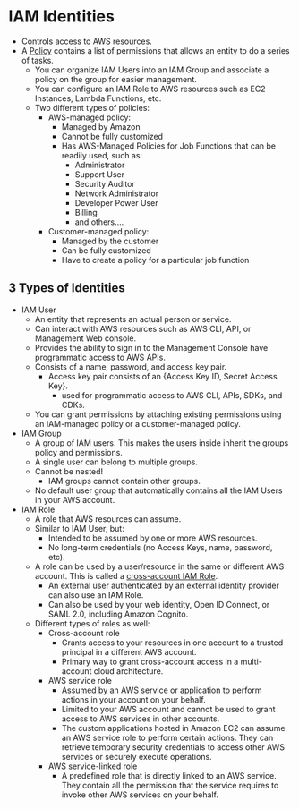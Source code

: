 # IAM Identities
- Controls access to AWS resources.
- A <ins>Policy</ins> contains a list of permissions that allows an entity to do a series of tasks.
    - You can organize IAM Users into an IAM Group and associate a policy on the group for easier management.
    - You can configure an IAM Role to AWS resources such as EC2 Instances, Lambda Functions, etc.
    - Two different types of policies:
        - AWS-managed policy:
            - Managed by Amazon
            - Cannot be fully customized
            - Has AWS-Managed Policies for Job Functions that can be readily used, such as:
                - Administrator
                - Support User
                - Security Auditor
                - Network Administrator
                - Developer Power User
                - Billing
                - and others....
        - Customer-managed policy:
            - Managed by the customer
            - Can be fully customized
            - Have to create a policy for a particular job function

## 3 Types of Identities

- IAM User
    - An entity that represents an actual person or service.
    - Can interact with AWS resources such as AWS CLI, API, or Management Web console.
    - Provides the ability to sign in to the Management Console have programmatic access to AWS APIs.
    - Consists of a name, password, and access key pair.
        - Access key pair consists of an {Access Key ID, Secret Access Key}.
            - used for programmatic access to AWS CLI, APIs, SDKs, and CDKs.
    - You can grant permissions by attaching existing permissions using an IAM-managed policy or a customer-managed policy.
- IAM Group
    - A group of IAM users. This makes the users inside inherit the groups policy and permissions.
    - A single user can belong to multiple groups.
    - Cannot be nested!
        - IAM groups cannot contain other groups.
    - No default user group that automatically contains all the IAM Users in your AWS account.
- IAM Role
    - A role that AWS resources can assume.
    - Similar to IAM User, but:
        - Intended to be assumed by one or more AWS resources.
        - No long-term credentials (no Access Keys, name, password, etc).
    - A role can be used by a user/resource in the same or different AWS account. This is called a <ins>cross-account IAM Role</ins>.
        - An external user authenticated by an external identity provider can also use an IAM Role.
        - Can also be used by your web identity, Open ID Connect, or SAML 2.0, including Amazon Cognito.
    - Different types of roles as well:
        - Cross-account role
            - Grants access to your resources in one account to a trusted principal in a different AWS account.
            - Primary way to grant cross-account access in a multi-account cloud architecture.
        - AWS service role
            - Assumed by an AWS service or application to perform actions in your account on your behalf.
            - Limited to your AWS account and cannot be used to grant access to AWS services in other accounts.
            - The custom applications hosted in Amazon EC2 can assume an AWS service role to perform certain actions. They can retrieve temporary security credentials to access other AWS services or securely execute operations.
        - AWS service-linked role
            - A predefined role that is directly linked to an AWS service. They contain all the permission that the service requires to invoke other AWS services on your behalf.